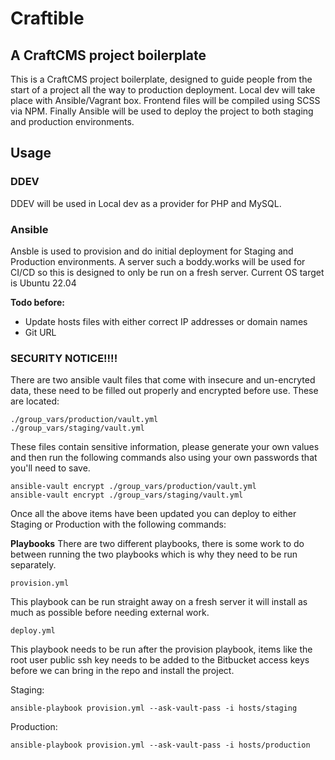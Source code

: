 
# Craftible

## A CraftCMS project boilerplate

This is a CraftCMS project boilerplate, designed to guide people from the start of a project all the way to production deployment. Local dev will take place with Ansible/Vagrant box. Frontend files will be compiled using SCSS via NPM. Finally Ansible will be used to deploy the project to both staging and production environments.

  

## Usage

### DDEV

DDEV will be used in Local dev as a provider for PHP and MySQL.

### Ansible
Ansble is used to provision and do initial deployment for Staging and Production environments. A server such a boddy.works will be used for CI/CD so this is designed to only be run on a fresh server. Current OS target is Ubuntu 22.04

**Todo before:**
- Update hosts files with either correct IP addresses or domain names
- Git URL

### SECURITY NOTICE!!!!
There are two ansible vault files that come with insecure and un-encryted data, these need to be filled out properly and encrypted before use. These are located:

    ./group_vars/production/vault.yml
    ./group_vars/staging/vault.yml

These files contain sensitive information, please generate your own values and then run the following commands also using your own passwords that you'll need to save. 

    ansible-vault encrypt ./group_vars/production/vault.yml
    ansible-vault encrypt ./group_vars/staging/vault.yml

Once all the above items have been updated you can deploy to either Staging or Production with the following commands:

**Playbooks**
There are two different playbooks, there is some work to do between running the two playbooks which is why they need to be run separately.

    provision.yml
    
This playbook can be run straight away on a fresh server it will install as much as possible before needing external work.

    deploy.yml
    
This playbook needs to be run after the provision playbook, items like the root user public ssh key needs to be added to the Bitbucket access keys before we can bring in the repo and install the project. 

Staging:

    ansible-playbook provision.yml --ask-vault-pass -i hosts/staging

Production:

    ansible-playbook provision.yml --ask-vault-pass -i hosts/production
